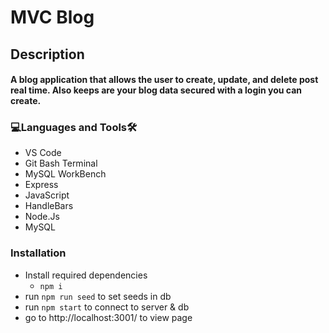 # MVC Blog

<h2>Description<br><h4>A blog application that allows the user to create, update, and delete post real time. Also keeps are your blog data secured with a login you can create.
  
<h3 align="left">💻Languages and Tools🛠️</h3>

- VS Code
- Git Bash Terminal
- MySQL WorkBench
- Express
- JavaScript
- HandleBars
- Node.Js
- MySQL

<h3 align="left">Installation</h3>
 
* Install required dependencies
  * ```npm i```
* run ```npm run seed``` to set seeds in db
* run ```npm start``` to connect to server & db
* go to http://localhost:3001/ to view page
